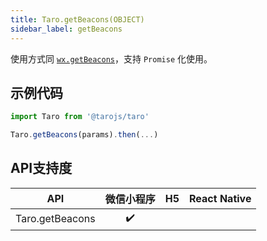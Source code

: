 ```yaml
---
title: Taro.getBeacons(OBJECT)
sidebar_label: getBeacons
---
```



使用方式同 [`wx.getBeacons`](https://developers.weixin.qq.com/miniprogram/dev/api/wx.getBeacons.html)，支持 `Promise` 化使用。

## 示例代码

```jsx
import Taro from '@tarojs/taro'

Taro.getBeacons(params).then(...)
```



## API支持度


| API | 微信小程序 | H5 | React Native |
| :-: | :-: | :-: | :-: |
| Taro.getBeacons | ✔️ |  |  |

